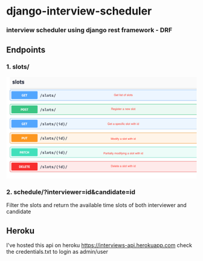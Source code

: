 # django-interview-scheduler
### interview scheduler using django rest framework - DRF

## Endpoints
### 1. slots/
![](https://raw.githubusercontent.com/sreehari1997/django-interview-scheduler/master/slot.png)
### 2. schedule/?interviewer=id&candidate=id
Filter the slots and return the available time slots of both interviewer and candidate

## Heroku
I've hosted this api on heroku
https://interviews-api.herokuapp.com
check the credentials.txt to login as admin/user



